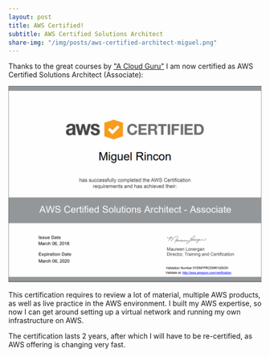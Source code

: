 ```yaml
---
layout: post
title: AWS Certified!
subtitle: AWS Certified Solutions Architect
share-img: "/img/posts/aws-certified-architect-miguel.png"
---
```


Thanks to the great courses by ["A Cloud Guru"](https://acloud.guru/) I am now certified as AWS Certified Solutions Architect (Associate):

![AWS Certified - Miguel Rincon](/img/posts/aws-certified-architect-miguel.png)

This certification requires to review a lot of material, multiple AWS products, as well as live practice in the AWS environment. I built my AWS expertise, so now I can get around setting up a virtual network and running my own infrastructure on AWS.

The certification lasts 2 years, after which I will have to be re-certified, as AWS offering is changing very fast.